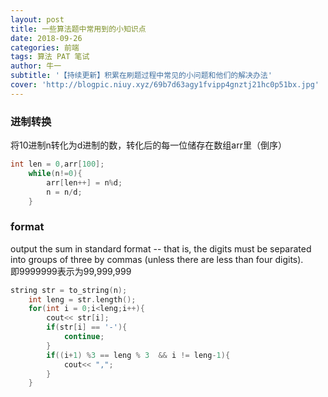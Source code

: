 ```yaml
---
layout: post
title: 一些算法题中常用到的小知识点
date: 2018-09-26
categories: 前端
tags: 算法 PAT 笔试 
author: 牛一 
subtitle: '【持续更新】积累在刷题过程中常见的小问题和他们的解决办法'
cover: 'http://blogpic.niuy.xyz/69b7d63agy1fvipp4gnztj21hc0p51bx.jpg'
---  
```


### 进制转换  

将10进制n转化为d进制的数，转化后的每一位储存在数组arr里（倒序）
```C++
int len = 0,arr[100];   
    while(n!=0){
        arr[len++] = n%d;
        n = n/d;   
    }
```

### format   
output the sum in standard format -- that is, the digits must be separated into groups of three by commas (unless there are less than four digits).  
即9999999表示为99,999,999 

```C++
string str = to_string(n);
    int leng = str.length();
    for(int i = 0;i<leng;i++){
        cout<< str[i];
        if(str[i] == '-'){
            continue;
        }
        if((i+1) %3 == leng % 3  && i != leng-1){
            cout<< ",";
        }
    }
```